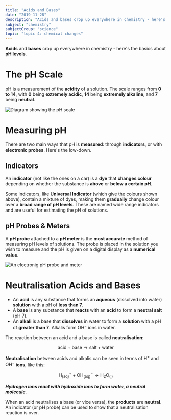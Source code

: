 ```yaml
---
title: "Acids and Bases"
date: "2019-11-28"
description: "Acids and bases crop up everywhere in chemistry - here's the basics about pH levels."
subject: "chemistry"
subjectGroup: "science"
topic: "topic 4: chemical changes"
---
```


**Acids** and **bases** crop up everywhere in chemistry - here's the basics about **pH levels**.

# The pH Scale

pH is a measurement of the **acidity** of a solution. The scale ranges from **0 to 14**, with **0** being **extremely acidic**, **14** being **extremely alkaline**, and **7** being **neutral**.

![Diagram showing the pH scale](articles/chemistry/topic-4/ph-scale.jpg)

# Measuring pH

There are two main ways that pH is **measured**: through **indicators**, or with **electronic probes**. Here's the low-down.

## Indicators

An **indicator** (not like the ones on a car) is a **dye** that **changes colour** depending on whether the substance is **above** or **below a certain pH**.

Some indicators, like **Universal Indicator** (which give the colours shown above), contain a mixture of dyes, making them **gradually** change colour over a **broad range of pH levels**. These are named wide range indicators and are useful for estimating the pH of solutions.

## pH Probes & Meters

A **pH probe** attached to a **pH meter** is the **most accurate** method of measuring pH levels of solutions. The probe is placed in the solution you wish to measure and the pH is given on a digital display as a **numerical value**.

![An electronig pH probe and meter](articles/chemistry/topic-4/ph-probe.jpg)

# Neutralisation Acids and Bases

- An **acid** is any substance that forms an **aqueous** (dissolved into water) **solution** with a pH of **less than 7**.
- A **base** is any substance that **reacts** with an **acid** to form a **neutral salt** (pH 7).
- An **alkali** is a base that **dissolves** in water to form a **solution** with a pH of **greater than 7**. Alkalis form $\text{OH}^-$ ions in water.

The reaction between an acid and a base is called **neutralisation**:

$$
\text{acid} + \text{base} \to \text{salt} + \text{water}
$$

**Neutralisation** between acids and alkalis can be seen in terms of $\text{H}^+$ and $\text{OH}^-$ **ions**, like this:

$$
\text{H}^+_\text{(aq)} + \text{OH}^-_\text{(aq)} \to \text{H}_2\text{O}_\text{(l)}
$$

_**Hydrogen ions react with hydroxide ions to form water, a neutral molecule.**_

When an acid neutralises a base (or vice versa), the **products** are **neutral**. An indicator (or pH probe) can be used to show that a neutralisation reaction is over.
